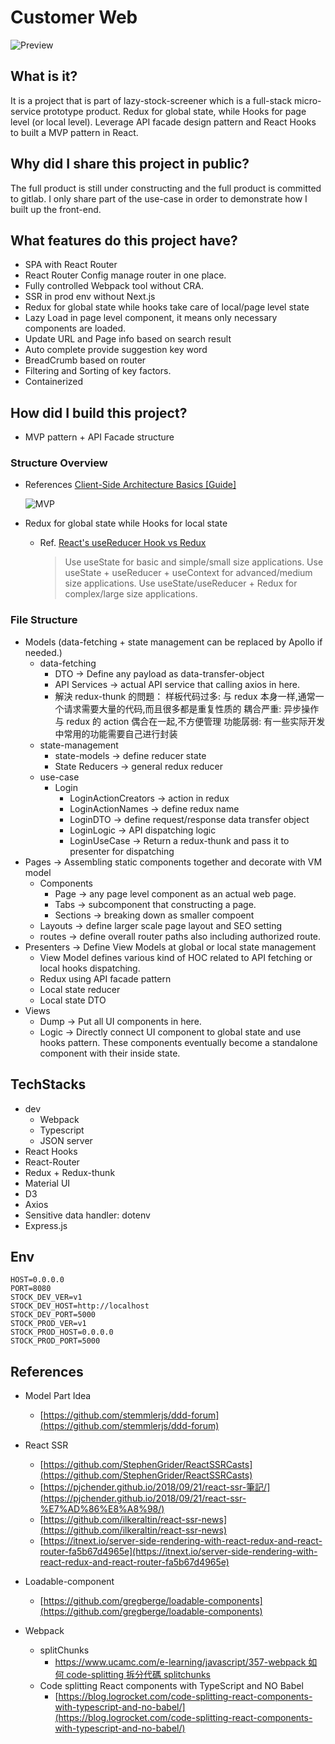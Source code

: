 # Customer Web

![Preview](https://drive.google.com/uc?export=view&id=1YCW_bVWgqAmjBZEiJcG6MDYpQ4bU4_7M)

## What is it?

It is a project that is part of lazy-stock-screener which is a full-stack micro-service prototype product. Redux for global state, while Hooks for page level (or local level). Leverage API facade design pattern and React Hooks to built a MVP pattern in React.

## Why did I share this project in public?

The full product is still under constructing and the full product is committed to gitlab. I only share part of the use-case in order to demonstrate how I built up the front-end.

## What features do this project have?

- SPA with React Router
- React Router Config manage router in one place.
- Fully controlled Webpack tool without CRA.
- SSR in prod env without Next.js
- Redux for global state while hooks take care of local/page level state
- Lazy Load in page level component, it means only necessary components are loaded.
- Update URL and Page info based on search result
- Auto complete provide suggestion key word
- BreadCrumb based on router
- Filtering and Sorting of key factors.
- Containerized

## How did I build this project?

- MVP pattern + API Facade structure

### Structure Overview

- References
  [Client-Side Architecture Basics [Guide]](https://khalilstemmler.com/articles/client-side-architecture/introduction/)

  ![MVP](https://drive.google.com/uc?export=view&id=1Jexsxyet-Sr8iRHcqt58ViTUPC7wfyNa)

- Redux for global state while Hooks for local state
  - Ref. [React's useReducer Hook vs Redux](https://www.robinwieruch.de/redux-vs-usereducer)
    > Use useState for basic and simple/small size applications.
    > Use useState + useReducer + useContext for advanced/medium size applications.
    > Use useState/useReducer + Redux for complex/large size applications.

### File Structure

- Models (data-fetching + state management can be replaced by Apollo if needed.)
  - data-fetching
    - DTO → Define any payload as data-transfer-object
    - API Services → actual API service that calling axios in here.
    - 解決 redux-thunk 的問題：
      样板代码过多: 与 redux 本身⼀样,通常⼀个请求需要⼤量的代码,⽽且很多都是重复性质的
      耦合严重: 异步操作与 redux 的 action 偶合在⼀起,不⽅便管理
      功能孱弱: 有⼀些实际开发中常⽤的功能需要⾃⼰进⾏封装
  - state-management
    - state-models → define reducer state
    - State Reducers → general redux reducer
  - use-case
    - Login
      - LoginActionCreators → action in redux
      - LoginActionNames → define redux name
      - LoginDTO → define request/response data transfer object
      - LoginLogic → API dispatching logic
      - LoginUseCase → Return a redux-thunk and pass it to presenter for dispatching
- Pages → Assembling static components together and decorate with VM model
  - Components
    - Page → any page level component as an actual web page.
    - Tabs → subcomponent that constructing a page.
    - Sections → breaking down as smaller compoent
  - Layouts → define larger scale page layout and SEO setting
  - routes → define overall router paths also including authorized route.
- Presenters → Define View Models at global or local state management
  - View Model defines various kind of HOC related to API fetching or local hooks dispatching.
  - Redux using API facade pattern
  - Local state reducer
  - Local state DTO
- Views
  - Dump → Put all UI components in here.
  - Logic → Directly connect UI component to global state and use hooks pattern. These components eventually become a standalone component with their inside state.

## TechStacks

- dev
  - Webpack
  - Typescript
  - JSON server
- React Hooks
- React-Router
- Redux + Redux-thunk
- Material UI
- D3
- Axios
- Sensitive data handler: dotenv
- Express.js

## Env

```
HOST=0.0.0.0
PORT=8080
STOCK_DEV_VER=v1
STOCK_DEV_HOST=http://localhost
STOCK_DEV_PORT=5000
STOCK_PROD_VER=v1
STOCK_PROD_HOST=0.0.0.0
STOCK_PROD_PORT=5000
```

## References

- Model Part Idea

  - [https://github.com/stemmlerjs/ddd-forum](https://github.com/stemmlerjs/ddd-forum)

- React SSR

  - [https://github.com/StephenGrider/ReactSSRCasts](https://github.com/StephenGrider/ReactSSRCasts)
  - [https://pjchender.github.io/2018/09/21/react-ssr-筆記/](https://pjchender.github.io/2018/09/21/react-ssr-%E7%AD%86%E8%A8%98/)
  - [https://github.com/ilkeraltin/react-ssr-news](https://github.com/ilkeraltin/react-ssr-news)
  - [https://itnext.io/server-side-rendering-with-react-redux-and-react-router-fa5b67d4965e](https://itnext.io/server-side-rendering-with-react-redux-and-react-router-fa5b67d4965e)

- Loadable-component
  - [https://github.com/gregberge/loadable-components](https://github.com/gregberge/loadable-components)
- Webpack
  - splitChunks
    - [https://www.ucamc.com/e-learning/javascript/357-webpack 如何 code-splitting 拆分代碼 splitchunks](https://www.ucamc.com/e-learning/javascript/357-webpack%E5%A6%82%E4%BD%95code-splitting%E6%8B%86%E5%88%86%E4%BB%A3%E7%A2%BCsplitchunks)
  - Code splitting React components with TypeScript and NO Babel
    - [https://blog.logrocket.com/code-splitting-react-components-with-typescript-and-no-babel/](https://blog.logrocket.com/code-splitting-react-components-with-typescript-and-no-babel/)

